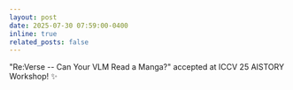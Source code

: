 ```yaml
---
layout: post
date: 2025-07-30 07:59:00-0400
inline: true
related_posts: false
---
```


"Re:Verse -- Can Your VLM Read a Manga?" accepted at ICCV 25 AISTORY Workshop! :sparkles:
